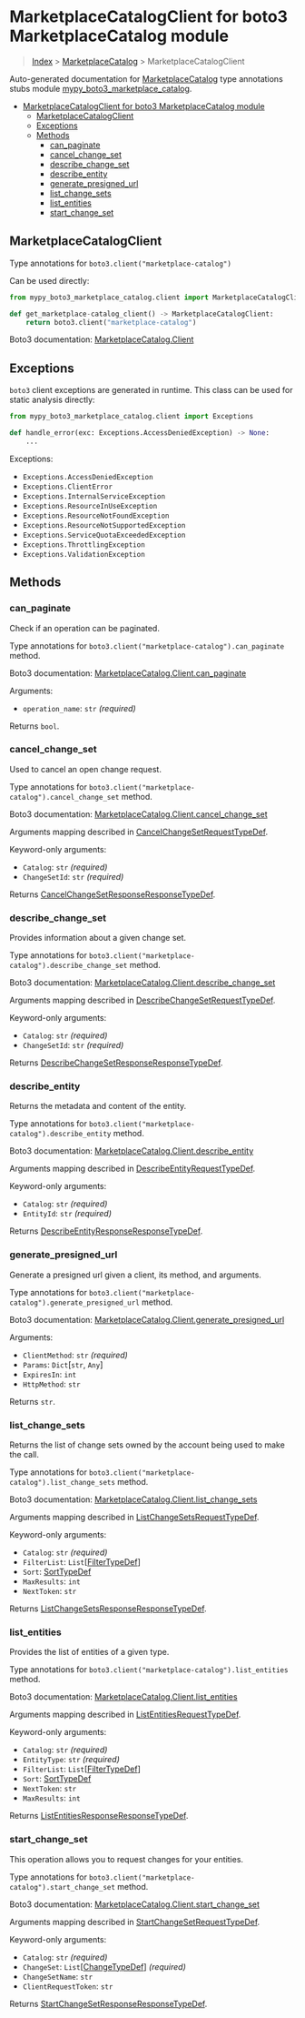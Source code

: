 # MarketplaceCatalogClient for boto3 MarketplaceCatalog module

> [Index](..) > [MarketplaceCatalog](.) > MarketplaceCatalogClient

Auto-generated documentation for
[MarketplaceCatalog](https://boto3.amazonaws.com/v1/documentation/api/latest/reference/services/marketplace-catalog.html#MarketplaceCatalog)
type annotations stubs module
[mypy_boto3_marketplace_catalog](https://pypi.org/project/mypy-boto3-marketplace-catalog/).

- [MarketplaceCatalogClient for boto3 MarketplaceCatalog module](#marketplacecatalogclient-for-boto3-marketplacecatalog-module)
  - [MarketplaceCatalogClient](#marketplacecatalogclient)
  - [Exceptions](#exceptions)
  - [Methods](#methods)
    - [can_paginate](#can_paginate)
    - [cancel_change_set](#cancel_change_set)
    - [describe_change_set](#describe_change_set)
    - [describe_entity](#describe_entity)
    - [generate_presigned_url](#generate_presigned_url)
    - [list_change_sets](#list_change_sets)
    - [list_entities](#list_entities)
    - [start_change_set](#start_change_set)

## MarketplaceCatalogClient

Type annotations for `boto3.client("marketplace-catalog")`

Can be used directly:

```python
from mypy_boto3_marketplace_catalog.client import MarketplaceCatalogClient

def get_marketplace-catalog_client() -> MarketplaceCatalogClient:
    return boto3.client("marketplace-catalog")
```

Boto3 documentation:
[MarketplaceCatalog.Client](https://boto3.amazonaws.com/v1/documentation/api/latest/reference/services/marketplace-catalog.html#MarketplaceCatalog.Client)

## Exceptions

`boto3` client exceptions are generated in runtime. This class can be used for
static analysis directly:

```python
from mypy_boto3_marketplace_catalog.client import Exceptions

def handle_error(exc: Exceptions.AccessDeniedException) -> None:
    ...
```

Exceptions:

- `Exceptions.AccessDeniedException`
- `Exceptions.ClientError`
- `Exceptions.InternalServiceException`
- `Exceptions.ResourceInUseException`
- `Exceptions.ResourceNotFoundException`
- `Exceptions.ResourceNotSupportedException`
- `Exceptions.ServiceQuotaExceededException`
- `Exceptions.ThrottlingException`
- `Exceptions.ValidationException`

## Methods

### can_paginate

Check if an operation can be paginated.

Type annotations for `boto3.client("marketplace-catalog").can_paginate` method.

Boto3 documentation:
[MarketplaceCatalog.Client.can_paginate](https://boto3.amazonaws.com/v1/documentation/api/latest/reference/services/marketplace-catalog.html#MarketplaceCatalog.Client.can_paginate)

Arguments:

- `operation_name`: `str` *(required)*

Returns `bool`.

### cancel_change_set

Used to cancel an open change request.

Type annotations for `boto3.client("marketplace-catalog").cancel_change_set`
method.

Boto3 documentation:
[MarketplaceCatalog.Client.cancel_change_set](https://boto3.amazonaws.com/v1/documentation/api/latest/reference/services/marketplace-catalog.html#MarketplaceCatalog.Client.cancel_change_set)

Arguments mapping described in
[CancelChangeSetRequestTypeDef](./type_defs.md#cancelchangesetrequesttypedef).

Keyword-only arguments:

- `Catalog`: `str` *(required)*
- `ChangeSetId`: `str` *(required)*

Returns
[CancelChangeSetResponseResponseTypeDef](./type_defs.md#cancelchangesetresponseresponsetypedef).

### describe_change_set

Provides information about a given change set.

Type annotations for `boto3.client("marketplace-catalog").describe_change_set`
method.

Boto3 documentation:
[MarketplaceCatalog.Client.describe_change_set](https://boto3.amazonaws.com/v1/documentation/api/latest/reference/services/marketplace-catalog.html#MarketplaceCatalog.Client.describe_change_set)

Arguments mapping described in
[DescribeChangeSetRequestTypeDef](./type_defs.md#describechangesetrequesttypedef).

Keyword-only arguments:

- `Catalog`: `str` *(required)*
- `ChangeSetId`: `str` *(required)*

Returns
[DescribeChangeSetResponseResponseTypeDef](./type_defs.md#describechangesetresponseresponsetypedef).

### describe_entity

Returns the metadata and content of the entity.

Type annotations for `boto3.client("marketplace-catalog").describe_entity`
method.

Boto3 documentation:
[MarketplaceCatalog.Client.describe_entity](https://boto3.amazonaws.com/v1/documentation/api/latest/reference/services/marketplace-catalog.html#MarketplaceCatalog.Client.describe_entity)

Arguments mapping described in
[DescribeEntityRequestTypeDef](./type_defs.md#describeentityrequesttypedef).

Keyword-only arguments:

- `Catalog`: `str` *(required)*
- `EntityId`: `str` *(required)*

Returns
[DescribeEntityResponseResponseTypeDef](./type_defs.md#describeentityresponseresponsetypedef).

### generate_presigned_url

Generate a presigned url given a client, its method, and arguments.

Type annotations for
`boto3.client("marketplace-catalog").generate_presigned_url` method.

Boto3 documentation:
[MarketplaceCatalog.Client.generate_presigned_url](https://boto3.amazonaws.com/v1/documentation/api/latest/reference/services/marketplace-catalog.html#MarketplaceCatalog.Client.generate_presigned_url)

Arguments:

- `ClientMethod`: `str` *(required)*
- `Params`: `Dict`\[`str`, `Any`\]
- `ExpiresIn`: `int`
- `HttpMethod`: `str`

Returns `str`.

### list_change_sets

Returns the list of change sets owned by the account being used to make the
call.

Type annotations for `boto3.client("marketplace-catalog").list_change_sets`
method.

Boto3 documentation:
[MarketplaceCatalog.Client.list_change_sets](https://boto3.amazonaws.com/v1/documentation/api/latest/reference/services/marketplace-catalog.html#MarketplaceCatalog.Client.list_change_sets)

Arguments mapping described in
[ListChangeSetsRequestTypeDef](./type_defs.md#listchangesetsrequesttypedef).

Keyword-only arguments:

- `Catalog`: `str` *(required)*
- `FilterList`: `List`\[[FilterTypeDef](./type_defs.md#filtertypedef)\]
- `Sort`: [SortTypeDef](./type_defs.md#sorttypedef)
- `MaxResults`: `int`
- `NextToken`: `str`

Returns
[ListChangeSetsResponseResponseTypeDef](./type_defs.md#listchangesetsresponseresponsetypedef).

### list_entities

Provides the list of entities of a given type.

Type annotations for `boto3.client("marketplace-catalog").list_entities`
method.

Boto3 documentation:
[MarketplaceCatalog.Client.list_entities](https://boto3.amazonaws.com/v1/documentation/api/latest/reference/services/marketplace-catalog.html#MarketplaceCatalog.Client.list_entities)

Arguments mapping described in
[ListEntitiesRequestTypeDef](./type_defs.md#listentitiesrequesttypedef).

Keyword-only arguments:

- `Catalog`: `str` *(required)*
- `EntityType`: `str` *(required)*
- `FilterList`: `List`\[[FilterTypeDef](./type_defs.md#filtertypedef)\]
- `Sort`: [SortTypeDef](./type_defs.md#sorttypedef)
- `NextToken`: `str`
- `MaxResults`: `int`

Returns
[ListEntitiesResponseResponseTypeDef](./type_defs.md#listentitiesresponseresponsetypedef).

### start_change_set

This operation allows you to request changes for your entities.

Type annotations for `boto3.client("marketplace-catalog").start_change_set`
method.

Boto3 documentation:
[MarketplaceCatalog.Client.start_change_set](https://boto3.amazonaws.com/v1/documentation/api/latest/reference/services/marketplace-catalog.html#MarketplaceCatalog.Client.start_change_set)

Arguments mapping described in
[StartChangeSetRequestTypeDef](./type_defs.md#startchangesetrequesttypedef).

Keyword-only arguments:

- `Catalog`: `str` *(required)*
- `ChangeSet`: `List`\[[ChangeTypeDef](./type_defs.md#changetypedef)\]
  *(required)*
- `ChangeSetName`: `str`
- `ClientRequestToken`: `str`

Returns
[StartChangeSetResponseResponseTypeDef](./type_defs.md#startchangesetresponseresponsetypedef).
